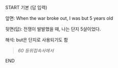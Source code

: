 START
기본 (답 입력)

앞면:
When the war broke out, I was but 5 years old


뒷면(답):
전쟁이 발발했을 때, 나는 단지 5살이었다.


해석:
but은 단지로 사용되기도 함

> *60 등위접속사에서*
<!--ID: 1695456770545-->
END